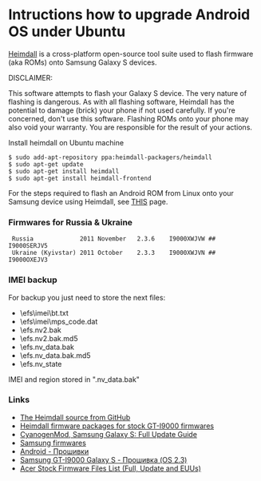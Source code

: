 # Intructions how to upgrade Android OS under Ubuntu

[Heimdall](http://www.glassechidna.com.au/products/heimdall/) is a cross-platform open-source tool suite used to flash firmware (aka ROMs) onto Samsung Galaxy S devices. 

DISCLAIMER:

This software attempts to flash your Galaxy S device. The very nature of
flashing is dangerous. As with all flashing software, Heimdall has the
potential to damage (brick) your phone if not used carefully. If you're
concerned, don't use this software. Flashing ROMs onto your phone may also
void your warranty. You are responsible for the result of your actions.

Install heimdall on Ubuntu machine
```
$ sudo add-apt-repository ppa:heimdall-packagers/heimdall
$ sudo apt-get update
$ sudo apt-get install heimdall
$ sudo apt-get install heimdall-frontend 
```

For the steps required to flash an Android ROM from Linux onto your Samsung device using Heimdall, see [THIS](https://github.com/Benjamin-Dobell/Heimdall/tree/master/Linux) page.

### Firmwares for Russia & Ukraine
```
 Russia	            2011 November	2.3.6	 I9000XWJVW ##	I9000SERJV5
 Ukraine (Kyivstar)	2011 October	2.3.3	 I9000XWJVN ##	I9000OXEJV3
```

### IMEI backup

For backup you just need to store the next files:

 - \efs\imei\bt.txt
 - \efs\imei\mps_code.dat
 - \efs\.nv2.bak
 - \efs\.nv2.bak.md5
 - \efs\.nv_data.bak
 - \efs\.nv_data.bak.md5
 - \efs\.nv_state

IMEI and region stored in ".nv_data.bak"

### Links

 - [The Heimdall source from GitHub](https://github.com/Benjamin-Dobell/Heimdall)
 - [Heimdall firmware packages for stock GT-I9000 firmwares](http://forum.xda-developers.com/showthread.php?t=1196179)
 - [CyanogenMod, Samsung Galaxy S: Full Update Guide](http://wiki.cyanogenmod.com/wiki/Samsung_Galaxy_S:_Full_Update_Guide)
 - [Samsung firmwares](http://www.sammobile.com/)
 - [Android - Прошивки](http://4pda.ru/forum/index.php?showforum=268)
 - [Samsung GT-I9000 Galaxy S - Прошивка (OS 2.3)](http://4pda.ru/forum/index.php?showtopic=222559)
 - [Acer Stock Firmware Files List (Full, Update and EUUs)](http://forum.xda-developers.com/showthread.php?t=1816560)
 
